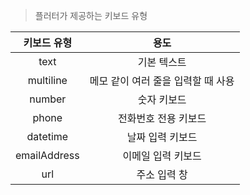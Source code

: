 > 플러터가 제공하는 키보드 유형

| 키보드 유형  |                용도                |
| :----------: | :--------------------------------: |
|     text     |            기본 텍스트             |
|  multiline   | 메모 같이 여러 줄을 입력할 때 사용 |
|    number    |            숫자 키보드             |
|    phone     |        전화번호 전용 키보드        |
|   datetime   |          날짜 입력 키보드          |
| emailAddress |         이메일 입력 키보드         |
|     url      |            주소 입력 창            |

